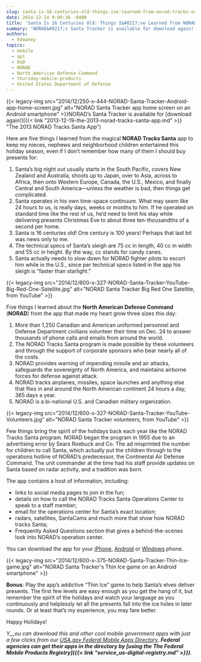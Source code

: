 ```yaml
---
slug: santa-is-16-centuries-old-things-ive-learned-from-norad-tracks-santa-app
date: 2014-12-24 9:00:36 -0400
title: 'Santa Is 16 Centuries Old: Things I&#8217;ve Learned from NORAD Tracks Santa App'
summary: 'NORAD&#8217;s Santa Tracker is available for download again! Here are five things I learned from the magical NORAD Tracks Santa app to keep my nieces, nephews and neighborhood children entertained this holiday season, even if I don’t remember how many of them'
authors:
  - kdowney
topics:
  - mobile
  - api
  - DoD
  - NORAD
  - North American Defense Command
  - thursday-mobile-products
  - United States Department of Defense
---
```


{{< legacy-img src="2014/12/250-x-444-NORAD-Santa-Tracker-Android-app-home-screen.jpg" alt="NORAD Santa Tracker app home screen on an Android smartphone" >}}NORAD&#8217;s Santa Tracker is available for [download again!]({{< link "2013-12-19-the-2013-norad-tracks-santa-app.md" >}} "The 2013 NORAD Tracks Santa App")

Here are five things I learned from the magical **NORAD Tracks Santa** app to keep my nieces, nephews and neighborhood children entertained this holiday season, even if I don’t remember how many of them I should buy presents for:

  1. Santa’s big night out usually starts in the South Pacific, covers New Zealand and Australia, shoots up to Japan, over to Asia, across to Africa, then onto Western Europe, Canada, the U.S., Mexico, and finally Central and South America—unless the weather is bad, then things get complicated.
  2. Santa operates in his own time-space continuum. What may seem like 24 hours to us, is really days, weeks or months to him. If he operated on standard time like the rest of us, he’d need to limit his stay while delivering presents Christmas Eve to about three ten-thousandths of a second per home.
  3. Santa is 16 centuries old! One century is 100 years! Perhaps that last bit was news only to me.
  4. The technical specs of Santa’s sleigh are 75 cc in length, 40 cc in width and 55 cc in height. By the way, cc stands for candy canes.
  5. Santa actually needs to slow down for NORAD fighter pilots to escort him while in the U.S., since per technical specs listed in the app his sleigh is “faster than starlight.”

{{< legacy-img src="2014/12/600-x-327-NORAD-Santa-Tracker-YouTube-Big-Red-One-Satellite.jpg" alt="NORAD Santa Tracker Big Red One Satellite, from YouTube" >}}

Five things I learned about the **North American Defense Command** (**NORAD**) from the app that made my heart grow three sizes this day:

  1. More than 1,250 Canadian and American uniformed personnel and Defense Department civilians volunteer their time on Dec. 24 to answer thousands of phone calls and emails from around the world.
  2. The NORAD Tracks Santa program is made possible by these volunteers and through the support of corporate sponsors who bear nearly all of the costs.
  3. NORAD provides warning of impending missile and air attacks, safeguards the sovereignty of North America, and maintains airborne forces for defense against attack.
  4. NORAD tracks airplanes, missiles, space launches and anything else that flies in and around the North American continent 24 hours a day, 365 days a year.
  5. NORAD is a bi-national U.S. and Canadian military organization.

{{< legacy-img src="2014/12/600-x-327-NORAD-Santa-Tracker-YouTube-Volunteers.jpg" alt="NORAD Santa Tracker volunteers, from YouTube" >}}

Few things bring the spirit of the holidays back each year like the NORAD Tracks Santa program. NORAD began the program in 1955 due to an advertising error by Sears Roebuck and Co. The ad misprinted the number for children to call Santa, which actually put the children through to the operations hotline of NORAD&#8217;s predecessor, the Continental Air Defense Command. The unit commander at the time had his staff provide updates on Santa based on radar activity, and a tradition was born.

The app contains a host of information, including:

  * links to social media pages to join in the fun;
  * details on how to call the NORAD Tracks Santa Operations Center to speak to a staff member;
  * email for the operations center for Santa’s exact location;
  * radars, satellites, SantaCams and much more that show how NORAD tracks Santa;
  * Frequently Asked Questions section that gives a behind-the-scenes look into NORAD’s operation center.

You can download the app for your [iPhone](https://itunes.apple.com/us/app/norad-tracks-santa/id474927766?ls=1&mt=8), [Android](https://play.google.com/store/apps/details?id=com.visionbox.NoradTracksSanta) or [Windows](http://www.windowsphone.com/en-us/store/app/norad-tracks-santa/d005fda7-d20a-4a41-acdd-16d1ecab38e2) phone.

{{< legacy-img src="2014/12/600-x-375-NORAD-Santa-Tracker-Thin-Ice-game.jpg" alt="NORAD Santa Tracker's Thin Ice game on an Android smartphone" >}}

**Bonus**: Play the app’s addictive “Thin Ice” game to help Santa’s elves deliver presents. The first few levels are easy enough as you get the hang of it, but remember the spirit of the holidays and watch your language as you continuously and helplessly let all the presents fall into the ice holes in later rounds. Or at least that’s my experience, you may fare better.

Happy Holidays!

_Y__ou can download this and other cool mobile government apps with just a few clicks from our [USA.gov Federal Mobile Apps Directory](http://www.usa.gov/mobileapps.shtml)__. Federal agencies can get their apps in the directory by [using the The Federal Mobile Products Registry]({{< link "service_us-digital-registry.md" >}})__._